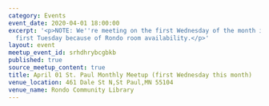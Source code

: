 ```yaml
---
category: Events
event_date: 2020-04-01 18:00:00
excerpt: '<p>NOTE: We''re meeting on the first Wednesday of the month instead of the
  first Tuesday because of Rondo room availability.</p>'
layout: event
meetup_event_id: srhdhrybcgbkb
published: true
source_meetup_content: true
title: April 01 St. Paul Monthly Meetup (first Wednesday this month)
venue_location: 461 Dale St N,St Paul,MN 55104
venue_name: Rondo Community Library
---
```

